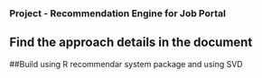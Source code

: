 ### Project - Recommendation Engine for Job Portal
## Find the approach details in the document
##Build using R recommendar system package and using SVD
